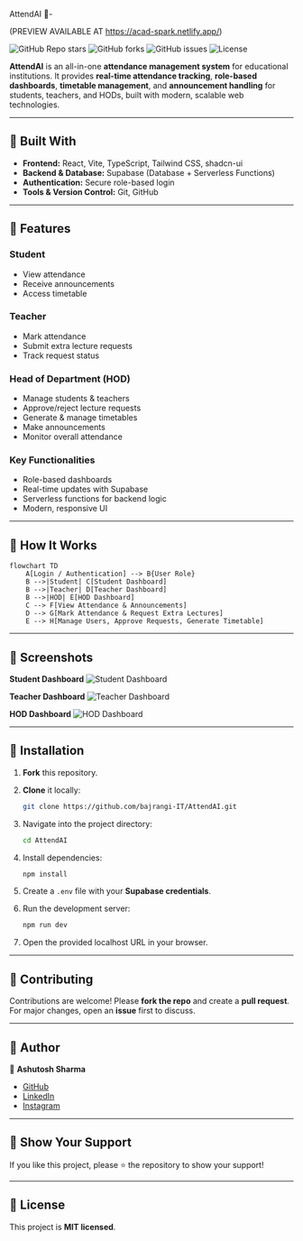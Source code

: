 

AttendAI 🏫-

(PREVIEW AVAILABLE AT           https://acad-spark.netlify.app/)

![GitHub Repo stars](https://img.shields.io/github/stars/bajrangi-IT/AttendAI?style=social)
![GitHub forks](https://img.shields.io/github/forks/bajrangi-IT/AttendAI?style=social)
![GitHub issues](https://img.shields.io/github/issues/bajrangi-IT/AttendAI)
![License](https://img.shields.io/github/license/bajrangi-IT/AttendAI)

**AttendAI** is an all-in-one **attendance management system** for educational institutions. It provides **real-time attendance tracking**, **role-based dashboards**, **timetable management**, and **announcement handling** for students, teachers, and HODs, built with modern, scalable web technologies.

---

## 📌 Built With

- **Frontend:** React, Vite, TypeScript, Tailwind CSS, shadcn-ui  
- **Backend & Database:** Supabase (Database + Serverless Functions)  
- **Authentication:** Secure role-based login  
- **Tools & Version Control:** Git, GitHub  

---

## 📌 Features

### Student
- View attendance  
- Receive announcements  
- Access timetable  

### Teacher
- Mark attendance  
- Submit extra lecture requests  
- Track request status  

### Head of Department (HOD)
- Manage students & teachers  
- Approve/reject lecture requests  
- Generate & manage timetables  
- Make announcements  
- Monitor overall attendance  

### Key Functionalities
- Role-based dashboards  
- Real-time updates with Supabase  
- Serverless functions for backend logic  
- Modern, responsive UI  

---

## 📌 How It Works

```mermaid
flowchart TD
    A[Login / Authentication] --> B{User Role}
    B -->|Student| C[Student Dashboard]
    B -->|Teacher| D[Teacher Dashboard]
    B -->|HOD| E[HOD Dashboard]
    C --> F[View Attendance & Announcements]
    D --> G[Mark Attendance & Request Extra Lectures]
    E --> H[Manage Users, Approve Requests, Generate Timetable]
````

---

## 📌 Screenshots

**Student Dashboard**
![Student Dashboard](screenshots/student_dashboard.png)

**Teacher Dashboard**
![Teacher Dashboard](screenshots/teacher_dashboard.png)

**HOD Dashboard**
![HOD Dashboard](screenshots/hod_dashboard.png)


---

## 📌 Installation

1. **Fork** this repository.
2. **Clone** it locally:

   ```bash
   git clone https://github.com/bajrangi-IT/AttendAI.git
   ```
3. Navigate into the project directory:

   ```bash
   cd AttendAI
   ```
4. Install dependencies:

   ```bash
   npm install
   ```
5. Create a `.env` file with your **Supabase credentials**.
6. Run the development server:

   ```bash
   npm run dev
   ```
7. Open the provided localhost URL in your browser.

---

## 📌 Contributing

Contributions are welcome! Please **fork the repo** and create a **pull request**. For major changes, open an **issue** first to discuss.

---

## 📌 Author

👤 **Ashutosh Sharma**

* [GitHub](https://github.com/bajrangi-IT)
* [LinkedIn](https://www.linkedin.com/in/ashutosh-sharma-3a685b382/)
* [Instagram](https://www.instagram.com/ashu.devops/)
---

## 📌 Show Your Support

If you like this project, please ⭐️ the repository to show your support!

---

## 📌 License

This project is **MIT licensed**.


```
